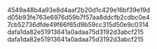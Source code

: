 4549a48b4a93e8d4aaf2b20d1c429e16bf39e19d
d05b93fe763e6976d59b7f57aa8ddcfb2cdbc0e4
7cb52736dfde49f66f65d9b59cc315d50e9c0314
dafa1da82e51913641a0adaa75d3192d3abcf215
dafa1da82e51913641a0adaa75d3192d3abcf215
